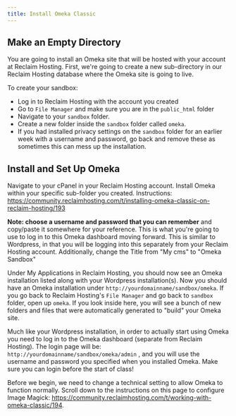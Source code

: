 ```yaml
---
title: Install Omeka Classic
---
```


## Make an Empty Directory

You are going to install an Omeka site that will be hosted with your account at Reclaim Hosting. First, we're going to create a new sub-directory in our Reclaim Hosting database where the Omeka site is going to live.

To create your sandbox:
- Log in to Reclaim Hosting with the account you created
- Go to `File Manager` and make sure you are in the `public_html` folder
- Navigate to your `sandbox` folder.
- Create a new folder inside the `sandbox` folder called `omeka`.
- If you had installed privacy settings on the `sandbox` folder for an earlier week with a username and password, go back and remove these as sometimes this can mess up the installation.

## Install and Set Up Omeka

Navigate to your cPanel in your Reclaim Hosting account. Install Omeka within your specific sub-folder you created. Instructions: <https://community.reclaimhosting.com/t/installing-omeka-classic-on-reclaim-hosting/193>

**Note: choose a username and password that you can remember** and copy/paste it somewhere for your reference. This is what you're going to use to log in to this Omeka dashboard moving forward. This is similar to Wordpress, in that you will be logging into this separately from your Reclaim Hosting account. Additionally, change the Title from "My cms" to "Omeka Sandbox"

Under My Applications in Reclaim Hosting, you should now see an Omeka installation listed along with your Wordpress installation(s). Now you should have an Omeka installation under `http://yourdomainname/sandbox/omeka`. If you go back to Reclaim Hosting's `File Manager` and go back to `sandbox` folder, open up `omeka`. If you look inside here, you will see a bunch of new folders and files that were automatically generated to "build" your Omeka site. 

Much like your Wordpress installation, in order to actually start using Omeka you need to log in to the Omeka dashboard (separate from Reclaim Hosting). The login page will be: `http://yourdomainname/sandbox/omeka/admin` , and you will use the username and password you specified when you installed Omeka. Make sure you can login before the start of class!

Before we begin, we need to change a technical setting to allow Omeka to function normally. Scroll down to the instructions on this page to configure Image Magick: <https://community.reclaimhosting.com/t/working-with-omeka-classic/194>.





